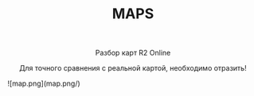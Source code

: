<h1 style="text-align:center"><strong>MAPS</strong><br />
&nbsp;</h1>

<p style="text-align:center">Разбор карт R2 Online</p>

<p style="text-align:center">Для точного сравнения с реальной картой, необходимо отразить!</p>
![map.png](map.png/)
<p>&nbsp;</p>
